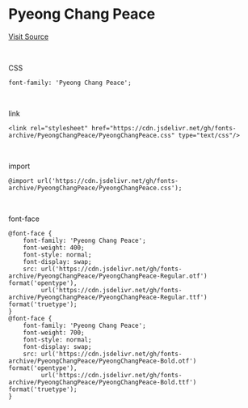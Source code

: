 # Pyeong Chang Peace

[Visit Source](https://www.pc.go.kr/portal/intro/intro-summary/pcFont)

&nbsp;

CSS

```
font-family: 'Pyeong Chang Peace';
```

&nbsp;

link

```
<link rel="stylesheet" href="https://cdn.jsdelivr.net/gh/fonts-archive/PyeongChangPeace/PyeongChangPeace.css" type="text/css"/>
```

&nbsp;

import

```
@import url('https://cdn.jsdelivr.net/gh/fonts-archive/PyeongChangPeace/PyeongChangPeace.css');
```

&nbsp;

font-face

```
@font-face {
    font-family: 'Pyeong Chang Peace';
    font-weight: 400;
    font-style: normal;
    font-display: swap;
    src: url('https://cdn.jsdelivr.net/gh/fonts-archive/PyeongChangPeace/PyeongChangPeace-Regular.otf') format('opentype'),
         url('https://cdn.jsdelivr.net/gh/fonts-archive/PyeongChangPeace/PyeongChangPeace-Regular.ttf') format('truetype');
}
@font-face {
    font-family: 'Pyeong Chang Peace';
    font-weight: 700;
    font-style: normal;
    font-display: swap;
    src: url('https://cdn.jsdelivr.net/gh/fonts-archive/PyeongChangPeace/PyeongChangPeace-Bold.otf') format('opentype'),
         url('https://cdn.jsdelivr.net/gh/fonts-archive/PyeongChangPeace/PyeongChangPeace-Bold.ttf') format('truetype');
}
```
